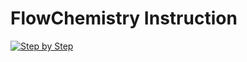 # FlowChemistry Instruction
[![Step by Step](https://user-images.githubusercontent.com/44181571/158293519-ec41d591-a5cb-4b2b-bfd5-66059e1748e1.png)]({https://user-images.githubusercontent.com/44181571/158293048-48e45196-c881-44e8-b1f7-7f368fe4f5aa.mp4} "Link Title")
